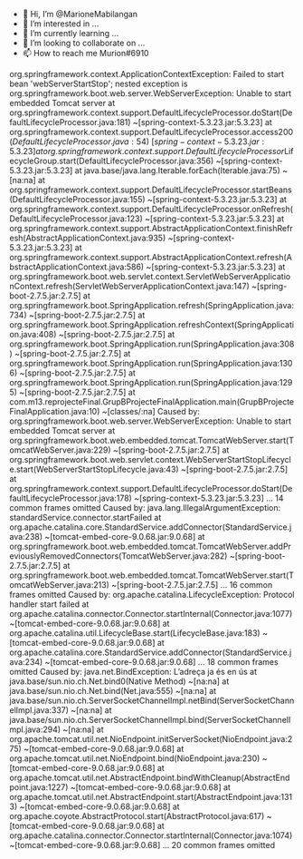 - 👋 Hi, I’m @MarioneMabilangan
- 👀 I’m interested in ...
- 🌱 I’m currently learning ...
- 💞️ I’m looking to collaborate on ...
- 📫 How to reach me Murion#6910

<!---
MarioneMabilangan/MarioneMabilangan is a ✨ special ✨ repository because its `README.md` (this file) appears on your GitHub profile.
You can click the Preview link to take a look at your changes.
--->
org.springframework.context.ApplicationContextException: Failed to start bean 'webServerStartStop'; nested exception is org.springframework.boot.web.server.WebServerException: Unable to start embedded Tomcat server
	at org.springframework.context.support.DefaultLifecycleProcessor.doStart(DefaultLifecycleProcessor.java:181) ~[spring-context-5.3.23.jar:5.3.23]
	at org.springframework.context.support.DefaultLifecycleProcessor.access$200(DefaultLifecycleProcessor.java:54) ~[spring-context-5.3.23.jar:5.3.23]
	at org.springframework.context.support.DefaultLifecycleProcessor$LifecycleGroup.start(DefaultLifecycleProcessor.java:356) ~[spring-context-5.3.23.jar:5.3.23]
	at java.base/java.lang.Iterable.forEach(Iterable.java:75) ~[na:na]
	at org.springframework.context.support.DefaultLifecycleProcessor.startBeans(DefaultLifecycleProcessor.java:155) ~[spring-context-5.3.23.jar:5.3.23]
	at org.springframework.context.support.DefaultLifecycleProcessor.onRefresh(DefaultLifecycleProcessor.java:123) ~[spring-context-5.3.23.jar:5.3.23]
	at org.springframework.context.support.AbstractApplicationContext.finishRefresh(AbstractApplicationContext.java:935) ~[spring-context-5.3.23.jar:5.3.23]
	at org.springframework.context.support.AbstractApplicationContext.refresh(AbstractApplicationContext.java:586) ~[spring-context-5.3.23.jar:5.3.23]
	at org.springframework.boot.web.servlet.context.ServletWebServerApplicationContext.refresh(ServletWebServerApplicationContext.java:147) ~[spring-boot-2.7.5.jar:2.7.5]
	at org.springframework.boot.SpringApplication.refresh(SpringApplication.java:734) ~[spring-boot-2.7.5.jar:2.7.5]
	at org.springframework.boot.SpringApplication.refreshContext(SpringApplication.java:408) ~[spring-boot-2.7.5.jar:2.7.5]
	at org.springframework.boot.SpringApplication.run(SpringApplication.java:308) ~[spring-boot-2.7.5.jar:2.7.5]
	at org.springframework.boot.SpringApplication.run(SpringApplication.java:1306) ~[spring-boot-2.7.5.jar:2.7.5]
	at org.springframework.boot.SpringApplication.run(SpringApplication.java:1295) ~[spring-boot-2.7.5.jar:2.7.5]
	at com.m13.reprojecteFinal.GrupBProjecteFinalApplication.main(GrupBProjecteFinalApplication.java:10) ~[classes/:na]
Caused by: org.springframework.boot.web.server.WebServerException: Unable to start embedded Tomcat server
	at org.springframework.boot.web.embedded.tomcat.TomcatWebServer.start(TomcatWebServer.java:229) ~[spring-boot-2.7.5.jar:2.7.5]
	at org.springframework.boot.web.servlet.context.WebServerStartStopLifecycle.start(WebServerStartStopLifecycle.java:43) ~[spring-boot-2.7.5.jar:2.7.5]
	at org.springframework.context.support.DefaultLifecycleProcessor.doStart(DefaultLifecycleProcessor.java:178) ~[spring-context-5.3.23.jar:5.3.23]
	... 14 common frames omitted
Caused by: java.lang.IllegalArgumentException: standardService.connector.startFailed
	at org.apache.catalina.core.StandardService.addConnector(StandardService.java:238) ~[tomcat-embed-core-9.0.68.jar:9.0.68]
	at org.springframework.boot.web.embedded.tomcat.TomcatWebServer.addPreviouslyRemovedConnectors(TomcatWebServer.java:282) ~[spring-boot-2.7.5.jar:2.7.5]
	at org.springframework.boot.web.embedded.tomcat.TomcatWebServer.start(TomcatWebServer.java:213) ~[spring-boot-2.7.5.jar:2.7.5]
	... 16 common frames omitted
Caused by: org.apache.catalina.LifecycleException: Protocol handler start failed
	at org.apache.catalina.connector.Connector.startInternal(Connector.java:1077) ~[tomcat-embed-core-9.0.68.jar:9.0.68]
	at org.apache.catalina.util.LifecycleBase.start(LifecycleBase.java:183) ~[tomcat-embed-core-9.0.68.jar:9.0.68]
	at org.apache.catalina.core.StandardService.addConnector(StandardService.java:234) ~[tomcat-embed-core-9.0.68.jar:9.0.68]
	... 18 common frames omitted
Caused by: java.net.BindException: L’adreça ja és en ús
	at java.base/sun.nio.ch.Net.bind0(Native Method) ~[na:na]
	at java.base/sun.nio.ch.Net.bind(Net.java:555) ~[na:na]
	at java.base/sun.nio.ch.ServerSocketChannelImpl.netBind(ServerSocketChannelImpl.java:337) ~[na:na]
	at java.base/sun.nio.ch.ServerSocketChannelImpl.bind(ServerSocketChannelImpl.java:294) ~[na:na]
	at org.apache.tomcat.util.net.NioEndpoint.initServerSocket(NioEndpoint.java:275) ~[tomcat-embed-core-9.0.68.jar:9.0.68]
	at org.apache.tomcat.util.net.NioEndpoint.bind(NioEndpoint.java:230) ~[tomcat-embed-core-9.0.68.jar:9.0.68]
	at org.apache.tomcat.util.net.AbstractEndpoint.bindWithCleanup(AbstractEndpoint.java:1227) ~[tomcat-embed-core-9.0.68.jar:9.0.68]
	at org.apache.tomcat.util.net.AbstractEndpoint.start(AbstractEndpoint.java:1313) ~[tomcat-embed-core-9.0.68.jar:9.0.68]
	at org.apache.coyote.AbstractProtocol.start(AbstractProtocol.java:617) ~[tomcat-embed-core-9.0.68.jar:9.0.68]
	at org.apache.catalina.connector.Connector.startInternal(Connector.java:1074) ~[tomcat-embed-core-9.0.68.jar:9.0.68]
	... 20 common frames omitted

